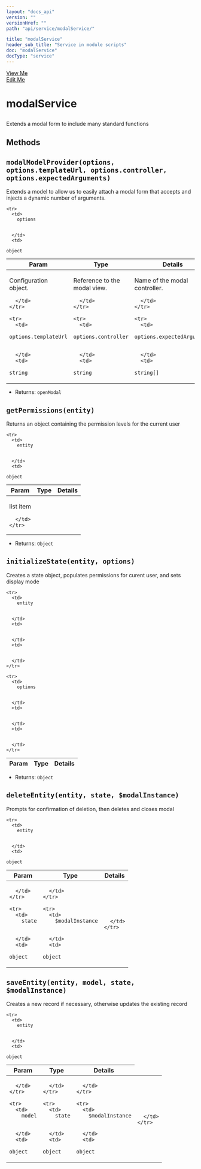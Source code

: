 ```yaml
---
layout: "docs_api"
version: ""
versionHref: ""
path: "api/service/modalService/"

title: "modalService"
header_sub_title: "Service in module scripts"
doc: "modalService"
docType: "service"
---
```


<div class="improve-docs">
  <a href='http://github.com/scatcher/sp-angular/blob/master/app/scripts/services/modal_srvc.js#L3'>
    View Me
  </a>
</div>
<div class="improve-docs">
  <a href='http://github.com/scatcher/sp-angular/edit/master/app/scripts/services/modal_srvc.js#L3'>
    Edit Me
  </a>
</div>





<h1 class="api-title">

  modalService



</h1>





Extends a modal form to include many standard functions










  

  
## Methods

<div id="modalModelProvider"></div>
<h2>
  <code>modalModelProvider(options, options.templateUrl, options.controller, options.expectedArguments)</code>

</h2>

Extends a model to allow us to easily attach a modal form that accepts and injects a
dynamic number of arguments.



<table class="table" style="margin:0;">
  <thead>
    <tr>
      <th>Param</th>
      <th>Type</th>
      <th>Details</th>
    </tr>
  </thead>
  <tbody>
    
    <tr>
      <td>
        options
        
        
      </td>
      <td>
        
  <code>object</code>
      </td>
      <td>
        <p>Configuration object.</p>

        
      </td>
    </tr>
    
    <tr>
      <td>
        options.templateUrl
        
        
      </td>
      <td>
        
  <code>string</code>
      </td>
      <td>
        <p>Reference to the modal view.</p>

        
      </td>
    </tr>
    
    <tr>
      <td>
        options.controller
        
        
      </td>
      <td>
        
  <code>string</code>
      </td>
      <td>
        <p>Name of the modal controller.</p>

        
      </td>
    </tr>
    
    <tr>
      <td>
        options.expectedArguments
        
        
      </td>
      <td>
        
  <code>string[]</code>
      </td>
      <td>
        <p>First argument name should be the item being edited.</p>

        
      </td>
    </tr>
    
  </tbody>
</table>






* Returns: 
  <code>openModal</code> 




<div id="getPermissions"></div>
<h2>
  <code>getPermissions(entity)</code>

</h2>

Returns an object containing the permission levels for the current user



<table class="table" style="margin:0;">
  <thead>
    <tr>
      <th>Param</th>
      <th>Type</th>
      <th>Details</th>
    </tr>
  </thead>
  <tbody>
    
    <tr>
      <td>
        entity
        
        
      </td>
      <td>
        
  <code>object</code>
      </td>
      <td>
        <p>list item</p>

        
      </td>
    </tr>
    
  </tbody>
</table>






* Returns: 
  <code>Object</code> 




<div id="initializeState"></div>
<h2>
  <code>initializeState(entity, options)</code>

</h2>

Creates a state object, populates permissions for curent user, and sets display mode



<table class="table" style="margin:0;">
  <thead>
    <tr>
      <th>Param</th>
      <th>Type</th>
      <th>Details</th>
    </tr>
  </thead>
  <tbody>
    
    <tr>
      <td>
        entity
        
        
      </td>
      <td>
        
  
      </td>
      <td>
        
        
      </td>
    </tr>
    
    <tr>
      <td>
        options
        
        
      </td>
      <td>
        
  
      </td>
      <td>
        
        
      </td>
    </tr>
    
  </tbody>
</table>






* Returns: 
  <code>Object</code> 




<div id="deleteEntity"></div>
<h2>
  <code>deleteEntity(entity, state, $modalInstance)</code>

</h2>

Prompts for confirmation of deletion, then deletes and closes modal



<table class="table" style="margin:0;">
  <thead>
    <tr>
      <th>Param</th>
      <th>Type</th>
      <th>Details</th>
    </tr>
  </thead>
  <tbody>
    
    <tr>
      <td>
        entity
        
        
      </td>
      <td>
        
  <code>object</code>
      </td>
      <td>
        
        
      </td>
    </tr>
    
    <tr>
      <td>
        state
        
        
      </td>
      <td>
        
  <code>object</code>
      </td>
      <td>
        
        
      </td>
    </tr>
    
    <tr>
      <td>
        $modalInstance
        
        
      </td>
      <td>
        
  <code>object</code>
      </td>
      <td>
        
        
      </td>
    </tr>
    
  </tbody>
</table>









<div id="saveEntity"></div>
<h2>
  <code>saveEntity(entity, model, state, $modalInstance)</code>

</h2>

Creates a new record if necessary, otherwise updates the existing record



<table class="table" style="margin:0;">
  <thead>
    <tr>
      <th>Param</th>
      <th>Type</th>
      <th>Details</th>
    </tr>
  </thead>
  <tbody>
    
    <tr>
      <td>
        entity
        
        
      </td>
      <td>
        
  <code>object</code>
      </td>
      <td>
        
        
      </td>
    </tr>
    
    <tr>
      <td>
        model
        
        
      </td>
      <td>
        
  <code>object</code>
      </td>
      <td>
        
        
      </td>
    </tr>
    
    <tr>
      <td>
        state
        
        
      </td>
      <td>
        
  <code>object</code>
      </td>
      <td>
        
        
      </td>
    </tr>
    
    <tr>
      <td>
        $modalInstance
        
        
      </td>
      <td>
        
  <code>object</code>
      </td>
      <td>
        
        
      </td>
    </tr>
    
  </tbody>
</table>








  
  






